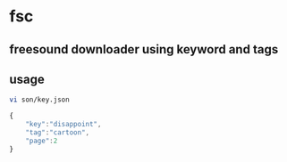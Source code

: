 # fsc

## freesound downloader using keyword and tags

## usage

```sh
vi son/key.json

```

```js
{
    "key":"disappoint",
    "tag":"cartoon",
    "page":2
}
  
```
